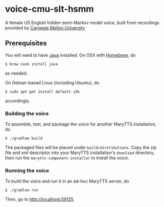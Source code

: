 # voice-cmu-slt-hsmm

A female US English hidden semi-Markov model voice, built from recordings provided by [Carnegie Mellon University](http://festvox.org/cmu_arctic/)

## Prerequisites

You will need to have [Java](https://www.java.com/) installed.
On OSX with [Homebrew](http://brew.sh/), do
```
$ brew cask install java
```
as needed.

On Debian-based Linux (including Ubuntu), do
```
$ sudo apt-get install default-jdk
```
accordingly.

### Building the voice

To assemble, test, and package the voice for another MaryTTS installation, do
```
$ ./gradlew build
```
The packaged files will be placed under `build/distributions`.
Copy the zip file and xml descriptor into your MaryTTS installation's `download` directory, then run the `marytts-component-installer` to install the voice.

### Running the voice

To build the voice and run it in an ad-hoc MaryTTS server, do
```
$ ./gradlew run
```
Then, go to [http://localhost:59125](http://localhost:59125/).
